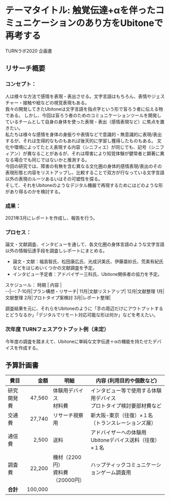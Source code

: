 # テーマタイトル: **触覚伝達+αを伴ったコミュニケーションのあり方をUbitoneで再考する**
TURNラボ2020 企画書

## リサーチ概要
### コンセプト：
人は様々な方法で感情を表現・表出させる。文字言語はもちろん、表情やジェスチャー・接触や絵などの視覚表現もある。  
我々の開発してきたUbitoneは文字言語を指点字という形で盲ろう者に伝える物である。
しかし、今回は盲ろう者のためのコミュニケーションツールを開発しているチームとして自身の身体を使った表現・表出（感情表現など）に焦点を置きたい。  
私たちは様々な感情を身体の身振りや表情などで意識的・無意識的に表現/表出するが、それは生得的なものもあれば後天的に学習し獲得したものもある。
文化や環境によってたとえ表現する内容（シニフィエ）が同じでも、記号（シニフィアン）が異なることがあるが、それは障害により知覚体験が健常者と顕著に異なる場合でも同じではないかと推測する。  
今回の研究では、障害の有無を含む異なる文化圏の身体的感情表現/表出のその表現形態と内容をリストアップし、比較することで双方が行なっている文字言語以外の表現のルーツあるいはその可塑性を探る。  
そして、それをUbitoneのようなデジタル機器で再現するためにはどのような形があり得るのかを検討する。  

### 成果：
2021年3月にレポートを作成し、報告を行う。

### プロセス：
論文・文献調査、インタビューを通して、各文化圏の身体言語のような文字言語以外の情報伝達手段を調査しレポートにまとめる。
* 論文・文献：福島智氏、松田康広氏、光成沢美氏、伊藤亜紗氏、荒美有紀氏などをはじめいくつかの文献調査を予定。
* インタビュー予定者：アドバイザー三科氏、Ubitone関係者の協力を予定。

スケジュール：
時期 | 内容 |  
--|--:
7-10月|プラン構想・リサーチ|
11月|文献リストアップ|
12月|文献整理
1月|文献整理
2月|プロトタイプ案検討
3月|レポート整理|

調査結果を元に、それらをUbitoneのように「手の周辺だけにアウトプットするとどうなるか」「デジタルでリモート対応可能な形は何か」などを考えたい。

### 次年度 TURNフェスアウトプット例（未定）
今年度の調査を踏まえて、Ubitoneに単純な文字伝達＋αの機能を持たせたデバイスを作成する。

## 予算計画書
費目 | 金額 | 明細 | 内容 (利用目的や個数など) |
--|--:|--|--
研究開発費|47,560|体験用デバイス<br>材料費|インタビュー等で使用する体験用デバイス<br>プロトタイプ検討要部材費など
交通費|27,740|リサーチ視察用|新大阪-東京（往復）×１名 （トランスレーションズ展）
通信費|2,500|送料|アドバイザーへの体験用Ubitoneデバイス送料（往復）×１名
調査費|22,200|機材（2200円）<br>資料費（20000円）|ハップティックコミュニケーションゲーム調査用
|**合計**|100,000|
